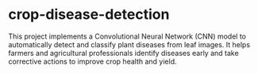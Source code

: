 # crop-disease-detection
This project implements a Convolutional Neural Network (CNN) model to automatically detect and classify plant diseases from leaf images. It helps farmers and agricultural professionals identify diseases early and take corrective actions to improve crop health and yield.
